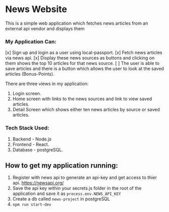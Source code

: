 # News Website
This is a simple web application which fetches news articles from an external api vendor and displays them

### My Application Can:
[x] Sign up and login as a user using local-passport.
[x] Fetch news articles via news api.
[x] Display these news sources as buttons and clicking on them shows the top 10 articles for that news source.
[ ] The user is able to save articles and there is a button which allows the user to look at the saved articles (Bonus-Points).

There are three views in my application:
1. Login screen.
2. Home screen with links to the news sources and link to view saved articles.
3. Detail Screen which shows either ten news articles by source or saved articles.

### Tech Stack Used:
1. Backend - Node.js
2. Frontend - React.
3. Database - postgreSQL.

## How to get my application running:
1. Register with news api to generate an api-key and get access to thier api. https://newsapi.org/
2. Save the api key within your secrets.js folder in the root of the application and save it as `process.env.NEWS_API_KEY`
3. Create a db called `news-project` in postgreSQL
4. `npm run start-dev`
